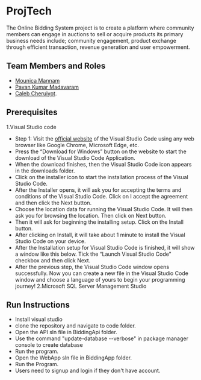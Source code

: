 # ProjTech

The Online Bidding System project is to create a platform where community members can engage in auctions to sell or acquire products its primary business needs include; community engagement, product exchange through efficient transaction, revenue generation and user empowerment.

## Team Members and Roles

- [Mounica Mannam](https://github.com/MounicaMannam/CIS641-HW2-mannam)
- [Pavan Kumar Madavaram](https://github.com/madavarp/CIS641-HW2-Madavaram)
- [Caleb Cheruiyot](https://github.com/Calebcheruiyc/CIS641-HW2-Cheruiyot).
  
## Prerequisites
1.Visual Studio code
   * Step 1: Visit the [official website](https://code.visualstudio.com/docs/?dv=win) of the Visual Studio Code using any web browser like Google Chrome, Microsoft Edge, etc.
   * Press the “Download for Windows” button on the website to start the download of the Visual Studio Code Application.
   * When the download finishes, then the Visual Studio Code icon appears in the downloads folder.
   * Click on the installer icon to start the installation process of the Visual Studio Code.
   * After the Installer opens, it will ask you for accepting the terms and conditions of the Visual Studio Code. Click on I accept the agreement and then click the Next button.
   * Choose the location data for running the Visual Studio Code. It will then ask you for browsing the location. Then click on Next button.
   * Then it will ask for beginning the installing setup. Click on the Install button.
   * After clicking on Install, it will take about 1 minute to install the Visual Studio Code on your device.
   *  After the Installation setup for Visual Studio Code is finished, it will show a window like this below. Tick the “Launch Visual Studio Code” checkbox and then click Next.
   * After the previous step, the Visual Studio Code window opens successfully. Now you can create a new file in the Visual Studio Code window and choose a language of yours to begin your programming journey!
2.Microsoft SQL Server Management Studio 
## Run Instructions
* Install visual studio 
* clone the repository and navigate to code folder.
* Open the API sln file in BiddingApi folder.
* Use the command "update-database --verbose" in package manager console to create database 
* Run the program.
* Open the WebApp sln file in BiddingApp folder.
* Run the Program.
* Users need to signup and login if they don't have account.

